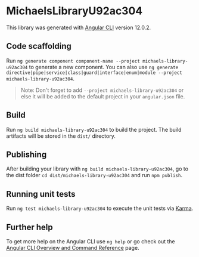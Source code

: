 # MichaelsLibraryU92ac304

This library was generated with [Angular CLI](https://github.com/angular/angular-cli) version 12.0.2.

## Code scaffolding

Run `ng generate component component-name --project michaels-library-u92ac304` to generate a new component. You can also use `ng generate directive|pipe|service|class|guard|interface|enum|module --project michaels-library-u92ac304`.
> Note: Don't forget to add `--project michaels-library-u92ac304` or else it will be added to the default project in your `angular.json` file. 

## Build

Run `ng build michaels-library-u92ac304` to build the project. The build artifacts will be stored in the `dist/` directory.

## Publishing

After building your library with `ng build michaels-library-u92ac304`, go to the dist folder `cd dist/michaels-library-u92ac304` and run `npm publish`.

## Running unit tests

Run `ng test michaels-library-u92ac304` to execute the unit tests via [Karma](https://karma-runner.github.io).

## Further help

To get more help on the Angular CLI use `ng help` or go check out the [Angular CLI Overview and Command Reference](https://angular.io/cli) page.

